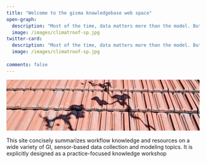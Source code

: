 ```yaml
---
title: "Welcome to the gisma knowledgebase web space"
open-graph:
  description: "Most of the time, data matters more than the model. But what is reality without model?"
  image: /images/climatroof-sp.jpg
twitter-card:
  description: "Most of the time, data matters more than the model. But what is reality without model?"
  image: /images/climatroof-sp.jpg

comments: false
---
```

![](/images/climatroof-sp.jpg)




This site concisely summarizes workflow knowledge and resources on a wide variety of GI, sensor-based data collection and modeling topics. It is explicitly designed as a practice-focused knowledge workshop

